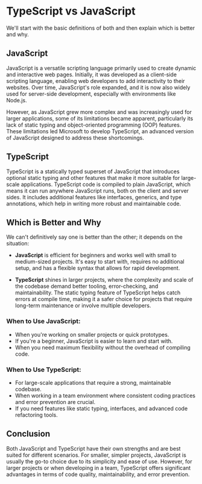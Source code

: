 # TypeScript vs JavaScript
We'll start with the basic definitions of both and then explain which is better and why.

## JavaScript
JavaScript is a versatile scripting language primarily used to create dynamic and interactive web pages. Initially, it was developed as a client-side scripting language, enabling web developers to add interactivity to their websites. Over time, JavaScript's role expanded, and it is now also widely used for server-side development, especially with environments like Node.js.

However, as JavaScript grew more complex and was increasingly used for larger applications, some of its limitations became apparent, particularly its lack of static typing and object-oriented programming (OOP) features. These limitations led Microsoft to develop TypeScript, an advanced version of JavaScript designed to address these shortcomings.

## TypeScript
TypeScript is a statically typed superset of JavaScript that introduces optional static typing and other features that make it more suitable for large-scale applications. TypeScript code is compiled to plain JavaScript, which means it can run anywhere JavaScript runs, both on the client and server sides. It includes additional features like interfaces, generics, and type annotations, which help in writing more robust and maintainable code.

## Which is Better and Why
We can't definitively say one is better than the other; it depends on the situation:

- **JavaScript** is efficient for beginners and works well with small to medium-sized projects. It's easy to start with, requires no additional setup, and has a flexible syntax that allows for rapid development.
  
- **TypeScript** shines in larger projects, where the complexity and scale of the codebase demand better tooling, error-checking, and maintainability. The static typing feature of TypeScript helps catch errors at compile time, making it a safer choice for projects that require long-term maintenance or involve multiple developers.

### When to Use JavaScript:
- When you're working on smaller projects or quick prototypes.
- If you're a beginner, JavaScript is easier to learn and start with.
- When you need maximum flexibility without the overhead of compiling code.

### When to Use TypeScript:
- For large-scale applications that require a strong, maintainable codebase.
- When working in a team environment where consistent coding practices and error prevention are crucial.
- If you need features like static typing, interfaces, and advanced code refactoring tools.

## Conclusion
Both JavaScript and TypeScript have their own strengths and are best suited for different scenarios. For smaller, simpler projects, JavaScript is usually the go-to choice due to its simplicity and ease of use. However, for larger projects or when developing in a team, TypeScript offers significant advantages in terms of code quality, maintainability, and error prevention.
